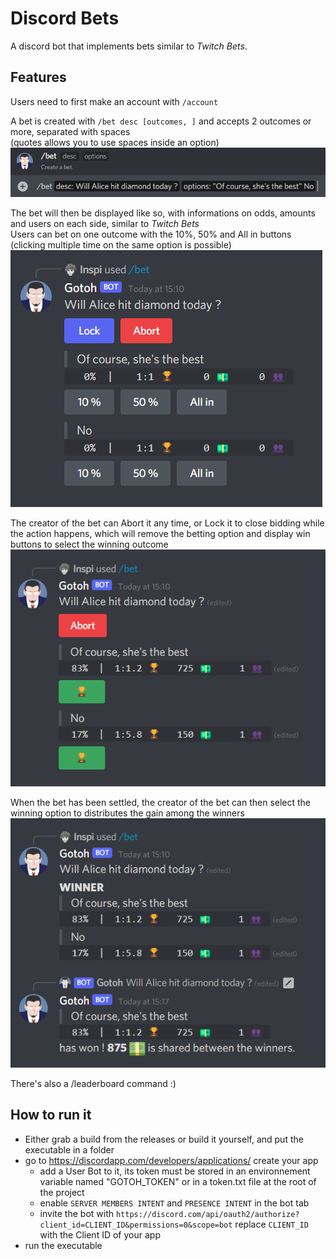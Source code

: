 # Discord Bets
A discord bot that implements bets similar to *Twitch Bets*.

## Features

Users need to first make an account with `/account`  

A bet is created with `/bet desc [outcomes, ]` and accepts 2 outcomes or more, separated with spaces  
(quotes allows you to use spaces inside an option)  
![bet command](https://github.com/Inspirateur/Discord-Bets/blob/main/pictures/create_bet.png)

The bet will then be displayed like so, with informations on odds, amounts and users on each side, similar to *Twitch Bets*  
Users can bet on one outcome with the 10%, 50% and All in buttons (clicking multiple time on the same option is possible)  
![bet display](https://github.com/Inspirateur/Discord-Bets/blob/main/pictures/bet.png)

The creator of the bet can Abort it any time, or Lock it to close bidding while the action happens, 
which will remove the betting option and display win buttons to select the winning outcome  
![locked bet](https://github.com/Inspirateur/Discord-Bets/blob/main/pictures/lock.png)

When the bet has been settled, the creator of the bet can then select the winning option to distributes the gain among the winners  
![bet is over](https://github.com/Inspirateur/Discord-Bets/blob/main/pictures/win.png)

There's also a /leaderboard command :)

## How to run it
- Either grab a build from the releases or build it yourself, and put the executable in a folder
- go to https://discordapp.com/developers/applications/ create your app
  - add a User Bot to it, its token must be stored in an environnement variable named "GOTOH_TOKEN" or in a token.txt file at the root of the project
  - enable `SERVER MEMBERS INTENT` and `PRESENCE INTENT` in the bot tab  
  - invite the bot with `https://discord.com/api/oauth2/authorize?client_id=CLIENT_ID&permissions=0&scope=bot` replace `CLIENT_ID` with the Client ID of your app
- run the executable
